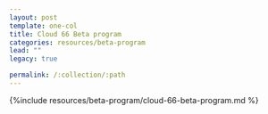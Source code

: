 ```yaml
---
layout: post
template: one-col
title: Cloud 66 Beta program
categories: resources/beta-program
lead: ""
legacy: true

permalink: /:collection/:path
---
```



{%include resources/beta-program/cloud-66-beta-program.md %}